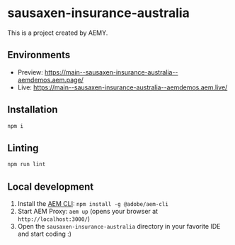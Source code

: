 # sausaxen-insurance-australia

This is a project created by AEMY.

## Environments

- Preview: https://main--sausaxen-insurance-australia--aemdemos.aem.page/
- Live: https://main--sausaxen-insurance-australia--aemdemos.aem.live/

## Installation

```sh
npm i
```

## Linting

```sh
npm run lint
```

## Local development

1. Install the [AEM CLI](https://github.com/adobe/helix-cli): `npm install -g @adobe/aem-cli`
1. Start AEM Proxy: `aem up` (opens your browser at `http://localhost:3000/`)
1. Open the `sausaxen-insurance-australia` directory in your favorite IDE and start coding :)